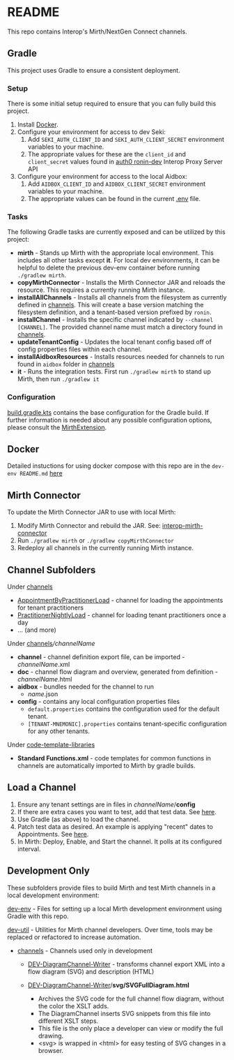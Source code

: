 # README

This repo contains Interop's Mirth/NextGen Connect channels.

## Gradle

This project uses Gradle to ensure a consistent deployment.

### Setup

There is some initial setup required to ensure that you can fully build this project.

1. Install [Docker](https://docs.docker.com/get-docker/).
2. Configure your environment for access to dev Seki:
    1. Add `SEKI_AUTH_CLIENT_ID` and `SEKI_AUTH_CLIENT_SECRET` environment variables to your machine.
    2. The appropriate values for these are the `client_id` and `client_secret` values
       found in [auth0 ronin-dev](https://manage.auth0.com/dashboard/us/ronin-dev/apis/6246324283cdc5003e797b3f/test)
       Interop Proxy Server API
3. Configure your environment for access to the local Aidbox:
    1. Add `AIDBOX_CLIENT_ID` and `AIDBOX_CLIENT_SECRET` environment variables to your machine.
    2. The appropriate values can be found in the current [.env](dev-env/.env) file.

### Tasks

The following Gradle tasks are currently exposed and can be
utilized by this project:

* __mirth__ - Stands up Mirth with the appropriate local environment. This includes all other tasks except __it__. For
  local dev environments, it can be helpful to delete the previous dev-env container before running `./gradlew mirth`.
* __copyMirthConnector__ - Installs the Mirth Connector JAR and reloads the resource. This requires a currently running
  Mirth instance.
* __installAllChannels__ - Installs all channels from the filesystem as currently defined in [channels](channels). This
  will create a base version matching the filesystem definition, and a tenant-based version prefixed by `ronin`.
* __installChannel__ - Installs the specific channel indicated by `--channel [CHANNEL]`. The provided channel name
  must match a directory found in [channels](channels).
* __updateTenantConfig__ - Updates the local tenant config based off of config properties files within each channel.
* __installAidboxResources__ - Installs resources needed for channels to run found in `aidbox` folder
  in [channels](channels)
* __it__ - Runs the integration tests. First run `./gradlew mirth` to stand up Mirth, then run `./gradlew it`

### Configuration

[build.gradle.kts](build.gradle.kts) contains the base configuration for the Gradle build. If further information is
needed about any possible configuration options, please consult
the [MirthExtension](buildSrc/src/main/kotlin/com/projectronin/interop/gradle/mirth/MirthExtension.kt).

## Docker

Detailed instuctions for using docker compose with this repo are in the `dev-env README.md`
[here](https://github.com/projectronin/interop-mirth-channels/blob/1eb260e3ac4572474a0498400a77eb38395cf600/dev-env/README.md)

## Mirth Connector

To update the Mirth Connector JAR to use with local Mirth:

1. Modify Mirth Connector and rebuild the JAR.
   See: [interop-mirth-connector](https://github.com/projectronin/interop-mirth-connector)
2. Run `./gradlew mirth` or `./gradlew copyMirthConnector`
3. Redeploy all channels in the currently running Mirth instance.

## Channel Subfolders

Under [channels](channels)

* [AppointmentByPractitionerLoad](channels/AppointmentByPractitionerLoad) - channel for loading the
  appointments for tenant practitioners
* [PractitionerNightlyLoad](channels/PractitionerNightlyLoad) - channel for loading tenant practitioners once a day
* ... (and more)

Under [channels](channels)*/channelName*

* __channel__ - channel definition export file, can be imported - *channelName*.xml
* __doc__ - channel flow diagram and overview, generated from definition - *channelName*.html
* __aidbox__ - bundles needed for the channel to run
    * *name*.json
* __config__ - contains any local configuration properties files
    * `default.properties` contains the configuration used for the default tenant.
    * `[TENANT-MNEMONIC].properties` contains tenant-specific configuration for any other tenants.

Under [code-template-libraries](code-template-libraries)

* __Standard Functions.xml__ - code templates for common functions in channels
  are automatically imported to Mirth by gradle builds.

## Load a Channel

1. Ensure any tenant settings are in files in *channelName*/__config__
2. If there are extra cases you want to test, add that test data.
   See [here](https://github.com/projectronin/interop-mock-ehr/blob/master/init/README.md).
3. Use Gradle (as above) to load the channel.
4. Patch test data as desired. An example is applying "recent" dates to Appointments.
   See  [here](https://github.com/projectronin/interop-mock-ehr/blob/master/init/README.md).
5. In Mirth: Deploy, Enable, and Start the channel. It polls at its configured interval.

## Development Only

These subfolders provide files to build Mirth and test Mirth channels in a local development environment:

[dev-env](dev-env) - Files for setting up a local Mirth development environment using Gradle with this repo.

[dev-util](dev-util) - Utilities for Mirth channel developers. Over time, tools may be replaced or refactored to
increase automation.


* [channels](dev-util/channels) - Channels used only in development

    * [DEV-DiagramChannel-Writer](dev-util/channels/DEV-DiagramChannel-Writer) - transforms channel export XML into a
      flow
      diagram (SVG) and description (HTML)

    * [DEV-DiagramChannel-Writer](dev-util/channels/DEV-DiagramChannel-Writer)/__svg/SVGFullDiagram.html__
        - Archives the SVG code for the full channel flow diagram, without the color the XSLT adds.
        - The DiagramChannel inserts SVG snippets from this file into different XSLT steps.
        - This file is the only place a developer can view or modify the full drawing.
        - &lt;svg> is wrapped in &lt;html> for easy testing of SVG changes in a browser.
